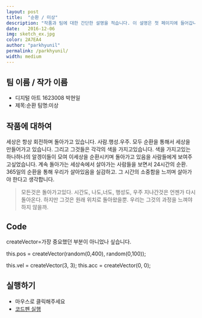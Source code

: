 ```yaml
---
layout: post
title:  "순환 / 미상"
description: "작품과 팀에 대한 간단한 설명을 적습니다. 이 설명은 첫 페이지에 들어갑니다. 줄넘김 하지 말고 이렇게 길게 주욱 적어주면 됩니다. "
date:   2016-12-06
img: sketch_ex.jpg
color: 2A7EA4
author: "parkhyunil"
permalink: /parkhyunil/
width: medium
---
```

## 팀 이름 / 작가 이름

- 디지털 아트 1623008 박현일
- 제목:순환 팀명:미상

## 작품에 대하여

세상은 항상 회전하며 돌아가고 있습니다. 사람.행성.우주. 모두 순환을 통해서 세상을 만들어가고 있습니다. 그리고 그것들은 각각의 색을 가지고있습니다. 색을 가지고있는 하나하나의 알겡이들이 모여 이세상을 순환시키며 돌아가고 있음을 사람들에게 보여주고싶었습니다. 계속 돌아가는 세상속에서 살아가는 사람들을 보면서 24시간의 순환. 365일의 순환을 통해 우리가 살아있음을 실감하고. 그 시간의 소중함을 느끼며 살아가야 한다고 생각합니다.


<blockquote>
모든것은 돌아가고있다. 시간도, 나도,너도, 행성도, 우주
지나간것은 언젠가 다시 돌아온다. 하지만 그것은 원래 위치로 돌아왔을뿐.
우리는 그것의 과정을 느껴야하지 않을까.


</blockquote>



## Code


createVector=가장 중요했던 부분이 아니었나 싶습니다.


 this.pos = createVector(random(0,400), random(0,100));

  this.vel = createVector(3, 3);
  this.acc = createVector(0, 0);

## 실행하기
- 마우스로 클릭해주세요
- [코드펜 실행](http://codepen.io/PARKHYUN/pen/PbRpja)
